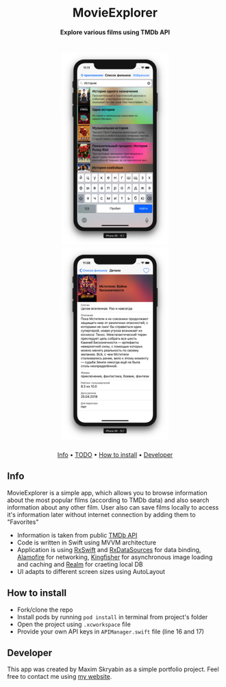 <h1 align="center">
  <br>
  MovieExplorer
  <br>
</h1>

<h4 align="center">Explore various films using TMDb API</h4>

<h1 align="center">
<img src="https://raw.githubusercontent.com/moridaffy/kts_test/master/Extra/screen_list.png" alt="Film list" width="250"> <img src="https://raw.githubusercontent.com/moridaffy/kts_test/master/Extra/screen_details.png" alt="Detailed info" width="250">
</h1>

<p align="center">
  <a href="#Info">Info</a> •
  <a href="#TODO">TODO</a> •
  <a href="#How-to-install">How to install</a> •
  <a href="#Developer">Developer</a>
</p>

## Info
MovieExplorer is a simple app, which allows you to browse information about the most popular films (according to TMDb data) and also search information about any other film. User also can save films locally to access it's information later without internet connection by adding them to "Favorites"

* Information is taken from public <a href="https://www.themoviedb.org/documentation/api">TMDb API</a>
* Code is written in Swift using MVVM architecture
* Application is using <a href="https://github.com/ReactiveX/RxSwift">RxSwift</a> and <a href="https://github.com/RxSwiftCommunity/RxDataSources">RxDataSources</a> for data binding, <a href="https://github.com/Alamofire/Alamofire">Alamofire</a> for networking, <a href="https://github.com/onevcat/Kingfisher">Kingfisher</a> for asynchronous image loading and caching and <a href="https://github.com/realm/realm-cocoa">Realm</a> for craeting local DB
* UI adapts to different screen sizes using AutoLayout

## How to install
* Fork/clone the repo
* Install pods by running ```pod install``` in terminal from project's folder
* Open the project using ```.xcworkspace``` file
* Provide your own API keys in ```APIManager.swift``` file (line 16 and 17)

## Developer
This app was created by Maxim Skryabin as a simple portfolio project. Feel free to contact me using <a href="http://mskr.name/contact/">my website</a>.
